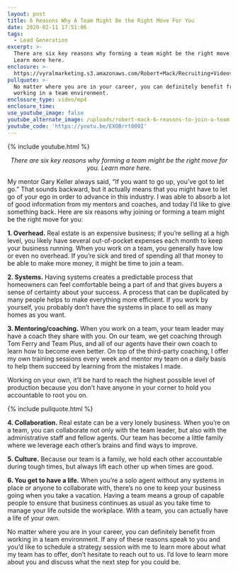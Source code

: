 ```yaml
---
layout: post
title: 6 Reasons Why A Team Might Be the Right Move For You
date: 2020-02-11 17:51:06
tags:
  - Lead Generation
excerpt: >-
  There are six key reasons why forming a team might be the right move for you.
  Learn more here.
enclosure: >-
  https://vyralmarketing.s3.amazonaws.com/Robert+Mack/Recruiting+Videos/6+Reasons+Why+A+Team+Might+Be+the+Right+Move+For+You.mp4
pullquote: >-
  No matter where you are in your career, you can definitely benefit from
  working in a team environment.
enclosure_type: video/mp4
enclosure_time:
use_youtube_image: false
youtube_alternate_image: /uploads/robert-mack-6-reasons-to-join-a-team-youtube.jpg
youtube_code: 'https://youtu.be/EXOBrrt009I'
---
```


{% include youtube.html %}

<p style="text-align: center;"><em>There are six key reasons why forming a team might be the right move for you. Learn more here.</em></p>

My mentor Gary Keller always said, “If you want to go up, you’ve got to let go.” That sounds backward, but it actually means that you might have to let go of your ego in order to advance in this industry. I was able to absorb a lot of good information from my mentors and coaches, and today I’d like to give something back. Here are six reasons why joining or forming a team might be the right move for you:

**1\. Overhead.** Real estate is an expensive business; if you’re selling at a high level, you likely have several out-of-pocket expenses each month to keep your business running. When you work on a team, you generally have low or even no overhead. If you’re sick and tired of spending all that money to be able to make more money, it might be time to join a team.&nbsp;

**2\. Systems.** Having systems creates a predictable process that homeowners can feel comfortable being a part of and that gives buyers a sense of certainty about your success. A process that can be duplicated by many people helps to make everything more efficient. If you work by yourself, you probably don’t have the systems in place to sell as many homes as you want.

**3\. Mentoring/coaching.** When you work on a team, your team leader may have a coach they share with you. On our team, we get coaching through Tom Ferry and Team Plus, and all of our agents have their own coach to learn how to become even better. On top of the third-party coaching, I offer my own training sessions every week and mentor my team on a daily basis to help them succeed by learning from the mistakes I made.&nbsp;

Working on your own, it’ll be hard to reach the highest possible level of production because you don’t have anyone in your corner to hold you accountable to root you on.

{% include pullquote.html %}

**4\. Collaboration.** Real estate can be a very lonely business. When you’re on a team, you can collaborate not only with the team leader, but also with the administrative staff and fellow agents. Our team has become a little family where we leverage each other’s brains and find ways to improve.

**5\. Culture.** Because our team is a family, we hold each other accountable during tough times, but always lift each other up when times are good.&nbsp;

**6\. You get to have a life.** When you’re a solo agent without any systems in place or anyone to collaborate with, there’s no one to keep your business going when you take a vacation. Having a team means a group of capable people to ensure that business continues as usual as you take time to manage your life outside the workplace. With a team, you can actually have a life of your own.

No matter where you are in your career, you can definitely benefit from working in a team environment. If any of these reasons speak to you and you’d like to schedule a strategy session with me to learn more about what my team has to offer, don’t hesitate to reach out to us. I’d love to learn more about you and discuss what the next step for you could be.